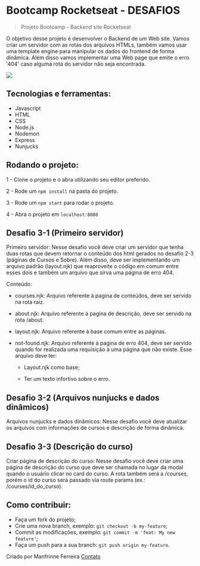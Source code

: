 # Bootcamp Rocketseat - DESAFIOS

> Projeto Bootcamp - Backend site Rocketseat

O objetivo desse projeto é desenvolver o Backend de um Web site. Vamos criar um servidor com as rotas dos arquivos HTMLs, também vamos usar uma template engine para manipular os dados do frontend de forma dinâmica. Além disso vamos implementar uma Web page que emite o erro '404' caso alguma rota do servidor não seja encontrada.

![](public/showProject.gif)

 ## Tecnologias e ferramentas:

 <ul>
  <li>Javascript</li>
  <li>HTML</li>
  <li>CSS</li>
  <li>Node.js</li>
  <li>Nodemon</li>
  <li>Express</li>
  <li>Nunjucks</li>
 </ul>
 
## Rodando o projeto:

1 - Clone o projeto e o abra utilizando seu editor preferido.

2 - Rode um `npm install` na pasta do projeto.

3 - Rode um `npm start` para rodar o projeto.

4 - Abra o projeto em `localhost:8080`
 
## Desafio 3-1 (Primeiro servidor)

Primeiro servidor: Nesse desafio você deve criar um servidor que tenha duas rotas que devem retornar o conteúdo dos html gerados no desafio 2-3 (páginas de Cursos e Sobre). Além disso, deve ser implementando um arquivo padrão (layout.njk) que reaproveite o código em comum entre esses dois e também um arquivo que sirva uma página de erro 404.

Conteúdo:

- courses.njk: Arquivo referente à pagina de conteúdos, deve ser servido na rota raiz.

- about.njk: Arquivo referente à pagina de descrição, deve ser servido na rota /about.

- layout.njk: Arquivo referente à base comum entre as páginas.

- not-found.njk: Arquivo referente à pagina de erro 404, deve ser servido quando for realizada uma requisição à uma página que não existe. Esse arquivo deve ter:

  - Layout.njk como base;

  - Ter um texto infortivo sobre o erro.

## Desafio 3-2 (Arquivos nunjucks e dados dinâmicos)

Arquivos nunjucks e dados dinâmicos: Nesse desafio você deve atualizar os arquivos com informações de cursos e descrição de forma dinâmica.

## Desafio 3-3 (Descrição do curso)

Criar página de descrição do curso: Nesse desafio você deve criar uma página de descrição do curso que deve ser chamada no lugar da modal quando o usuário clicar no card do curso.  A rota também será a /courses, porém o id do curso será passado via route params (ex.: /courses/id_do_curso).

## Como contribuir:

-  Faça um fork do projeto;
-  Crie uma nova branch, exemplo: `git checkout -b my-feature`;
-  Commit as modificações, exemplo: `git commit -m 'feat: My new feature'`;
-  Faça um push para a sua branch: `git push origin my-feature`.

Criado por Manfrinne Ferreira [Contato](https://www.linkedin.com/in/manfrinne-ferreira-6033121a7/)
